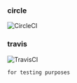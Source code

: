 ### circle
![CircleCI](https://circleci.com/gh/wryyyyyyyy/docker.svg?style=shield&circle-token=96870f3cbda563d780f520aa67eb71f915b61f48)
### travis
![TravisCI](https://travis-ci.com/wryyyyyyyy/docker.svg)

```
for testing purposes
```
